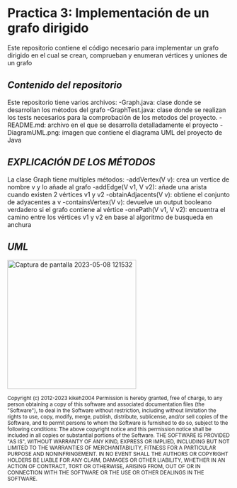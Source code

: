 # Practica 3: Implementación de un grafo dirigido

Este repositorio contiene el código necesario para implementar un grafo dirigido en el cual se crean, comprueban y enumeran vértices y uniones de un grafo

## ***Contenido del repositorio***
Este repositorio tiene varios archivos:
    -Graph.java: clase donde se desarrollan los métodos del grafo
    -GraphTest.java: clase donde se realizan los tests necesarios para la comprobación de los metodos del proyecto.
    -README.md: archivo en el que se desarrolla detalladamente el proyecto
    -DiagramUML.png: imagen que contiene el diagrama UML del proyecto de Java

## ***EXPLICACIÓN DE LOS MÉTODOS***

La clase Graph tiene multiples métodos:
    -addVertex(V v): crea un vertice de nombre v y lo añade al grafo
    -addEdge(V v1, V v2): añade una arista cuando existen 2 vértices v1 y v2
    -obtainAdjacents(V v): obtiene el conjunto de adyacentes a v
    -containsVertex(V v): devuelve un output booleano verdadero si el grafo contiene al vértice
    -onePath(V v1, V v2): encuentra el camino entre los vértices v1 y v2 en base al algoritmo de busqueda en anchura



## ***UML***
<img width="291" alt="Captura de pantalla 2023-05-08 121532" src="https://user-images.githubusercontent.com/125443353/236799640-6d37ac9a-d730-4170-9d0f-383ad32d8e45.png">


<sub>Copyright (c) 2012-2023 kikeh2004
Permission is hereby granted, free of charge, to any person obtaining
a copy of this software and associated documentation files (the
"Software"), to deal in the Software without restriction, including
without limitation the rights to use, copy, modify, merge, publish,
distribute, sublicense, and/or sell copies of the Software, and to
permit persons to whom the Software is furnished to do so, subject to
the following conditions:
The above copyright notice and this permission notice shall be
included in all copies or substantial portions of the Software.
 THE SOFTWARE IS PROVIDED "AS IS", WITHOUT WARRANTY OF ANY KIND,
EXPRESS OR IMPLIED, INCLUDING BUT NOT LIMITED TO THE WARRANTIES OF
MERCHANTABILITY, FITNESS FOR A PARTICULAR PURPOSE AND
NONINFRINGEMENT. IN NO EVENT SHALL THE AUTHORS OR COPYRIGHT HOLDERS BE
LIABLE FOR ANY CLAIM, DAMAGES OR OTHER LIABILITY, WHETHER IN AN ACTION
OF CONTRACT, TORT OR OTHERWISE, ARISING FROM, OUT OF OR IN CONNECTION
WITH THE SOFTWARE OR THE USE OR OTHER DEALINGS IN THE SOFTWARE.</sub>
